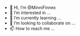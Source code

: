 - 👋 Hi, I’m @MinniFinnex
- 👀 I’m interested in ...
- 🌱 I’m currently learning ...
- 💞️ I’m looking to collaborate on ...
- 📫 How to reach me ...

<!---
MinniFinnex/MinniFinnex is a ✨ special ✨ repository because its `README.md` (this file) appears on your GitHub profile.
You can click the Preview link to take a look at your changes.
--->
